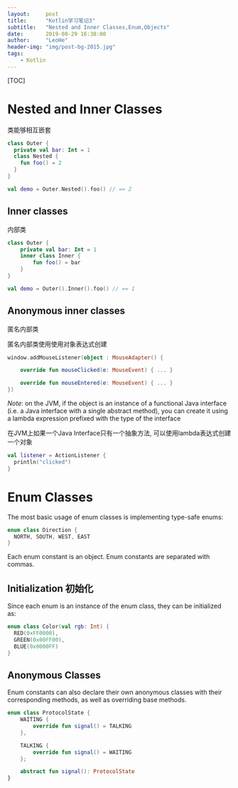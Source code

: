```yaml
---
layout:     post
title:      "Kotlin学习笔记3"
subtitle:   "Nested and Inner Classes,Enum,Objects"
date:       2019-08-29 16:38:00
author:     "LeoHe"
header-img: "img/post-bg-2015.jpg"
tags:
    - Kotlin	
---
```


[TOC]

# Nested and Inner Classes

 类能够相互嵌套

```kotlin
class Outer {
  private val bar: Int = 1
  class Nested {
    fun foo() = 2
  }
}

val demo = Outer.Nested().foo() // == 2
```

## Inner classes

内部类

```kotlin
class Outer {
    private val bar: Int = 1
    inner class Inner {
        fun foo() = bar
    }
}

val demo = Outer().Inner().foo() // == 1
```



## Anonymous inner classes 

匿名内部类

匿名内部类使用使用对象表达式创建

```kotlin
window.addMouseListener(object : MouseAdapter() {

    override fun mouseClicked(e: MouseEvent) { ... }

    override fun mouseEntered(e: MouseEvent) { ... }
})
```

*Note*: on the JVM, if the object is an instance of a functional Java interface (i.e. a Java interface with a single abstract method), you can create it using a lambda expression prefixed with the type of the interface

在JVM上如果一个Java Interface只有一个抽象方法, 可以使用lambda表达式创建一个对象

```kotlin
val listener = ActionListener {
  println("clicked")
}
```

# Enum Classes

The most basic usage of enum classes is implementing type-safe enums:

```kotlin
enum class Direction {
  NORTH, SOUTH, WEST, EAST
}
```

Each enum constant is an object. Enum constants are separated with commas.

## Initialization 初始化

Since each enum is an instance of the enum class, they can be initialized as:

```kotlin
enum class Color(val rgb: Int) {
  RED(0xFF0000),
  GREEN(0x00FF00),
  BLUE(0x0000FF)
}
```

 ## Anonymous Classes

Enum constants can also declare their own anonymous classes with their corresponding methods, as well as overriding base methods.

```kotlin
enum class ProtocolState {
    WAITING {
        override fun signal() = TALKING
    },

    TALKING {
        override fun signal() = WAITING
    };

    abstract fun signal(): ProtocolState
}
```



